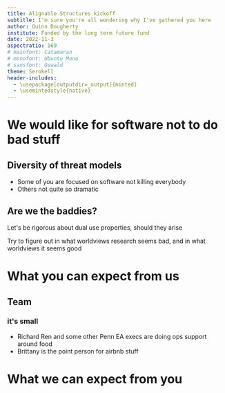 ```yaml
---
title: Alignable Structures kickoff
subtitle: I'm sure you're all wondering why I've gathered you here
author: Quinn Dougherty
institute: Funded by the long term future fund
date: 2022-11-3
aspectratio: 169
# mainfont: Catamaran
# monofont: Ubuntu Mono
# sansfont: Oswald
theme: Serokell
header-includes:
  - \usepackage[outputdir=_output]{minted}
  - \usemintedstyle{native}
---
```


# We would like for software not to do bad stuff

## Diversity of threat models

- Some of you are focused on software not killing everybody
- Others not quite so dramatic

## Are we the baddies?

Let's be rigorous about dual use properties, should they arise

Try to figure out in what worldviews research seems bad, and in what worldviews it seems good

# What you can expect from us

## Team

### it's small

- Richard Ren and some other Penn EA execs are doing ops support around food
- Brittany is the point person for airbnb stuff

# What we can expect from you
